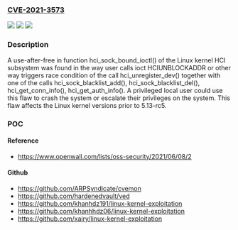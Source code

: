 ### [CVE-2021-3573](https://cve.mitre.org/cgi-bin/cvename.cgi?name=CVE-2021-3573)
![](https://img.shields.io/static/v1?label=Product&message=kernel&color=blue)
![](https://img.shields.io/static/v1?label=Version&message=n%2Fa&color=blue)
![](https://img.shields.io/static/v1?label=Vulnerability&message=CWE-362-%3ECWE-416&color=brighgreen)

### Description

A use-after-free in function hci_sock_bound_ioctl() of the Linux kernel HCI subsystem was found in the way user calls ioct HCIUNBLOCKADDR or other way triggers race condition of the call hci_unregister_dev() together with one of the calls hci_sock_blacklist_add(), hci_sock_blacklist_del(), hci_get_conn_info(), hci_get_auth_info(). A privileged local user could use this flaw to crash the system or escalate their privileges on the system. This flaw affects the Linux kernel versions prior to 5.13-rc5.

### POC

#### Reference
- https://www.openwall.com/lists/oss-security/2021/06/08/2

#### Github
- https://github.com/ARPSyndicate/cvemon
- https://github.com/hardenedvault/ved
- https://github.com/khanhdz191/linux-kernel-exploitation
- https://github.com/khanhhdz06/linux-kernel-exploitation
- https://github.com/xairy/linux-kernel-exploitation

